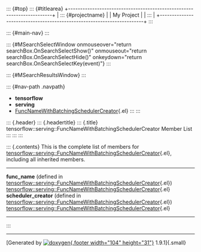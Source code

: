 ::: {#top}
::: {#titlearea}
+-----------------------------------------------------------------------+
| ::: {#projectname}                                                    |
| My Project                                                            |
| :::                                                                   |
+-----------------------------------------------------------------------+
:::

::: {#main-nav}
:::

::: {#MSearchSelectWindow onmouseover="return searchBox.OnSearchSelectShow()" onmouseout="return searchBox.OnSearchSelectHide()" onkeydown="return searchBox.OnSearchSelectKey(event)"}
:::

::: {#MSearchResultsWindow}
:::

::: {#nav-path .navpath}
-   **tensorflow**
-   **serving**
-   [FuncNameWithBatchingSchedulerCreator](structtensorflow_1_1serving_1_1FuncNameWithBatchingSchedulerCreator.html){.el}
:::
:::

::: {.header}
::: {.headertitle}
::: {.title}
tensorflow::serving::FuncNameWithBatchingSchedulerCreator Member List
:::
:::
:::

::: {.contents}
This is the complete list of members for
[tensorflow::serving::FuncNameWithBatchingSchedulerCreator](structtensorflow_1_1serving_1_1FuncNameWithBatchingSchedulerCreator.html){.el},
including all inherited members.

  -------------------------------------------------------------------------------------------------------------------------------------------------------------------------------- -------------------------------------------------------------------------------------------------------------------------------------------- --
  **func\_name** (defined in [tensorflow::serving::FuncNameWithBatchingSchedulerCreator](structtensorflow_1_1serving_1_1FuncNameWithBatchingSchedulerCreator.html){.el})           [tensorflow::serving::FuncNameWithBatchingSchedulerCreator](structtensorflow_1_1serving_1_1FuncNameWithBatchingSchedulerCreator.html){.el}   
  **scheduler\_creator** (defined in [tensorflow::serving::FuncNameWithBatchingSchedulerCreator](structtensorflow_1_1serving_1_1FuncNameWithBatchingSchedulerCreator.html){.el})   [tensorflow::serving::FuncNameWithBatchingSchedulerCreator](structtensorflow_1_1serving_1_1FuncNameWithBatchingSchedulerCreator.html){.el}   
  -------------------------------------------------------------------------------------------------------------------------------------------------------------------------------- -------------------------------------------------------------------------------------------------------------------------------------------- --
:::

------------------------------------------------------------------------

[Generated by [![doxygen](doxygen.svg){.footer width="104"
height="31"}](https://www.doxygen.org/index.html) 1.9.1]{.small}
